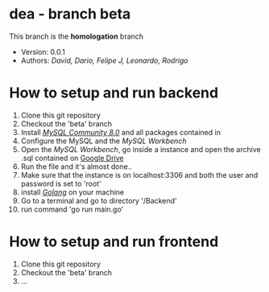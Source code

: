 # dea - branch beta
<p>This branch is the <b>homologation</b> branch</p>
<ul>
  <li>Version: 0.0.1</li>
  <li>Authors: <i>David, Dario, Felipe J, Leonardo, Rodrigo</i></li>
</ul>

# How to setup and run backend

<ol>
  <li>Clone this git repository</li>
  <li>Checkout the 'beta' branch</li>
  <li>Install <a href='https://dev.mysql.com/get/Downloads/MySQLInstaller/mysql-installer-web-community-8.0.34.0.msi'><i>MySQL Community 8.0</i></a> and all packages contained in</li>
  <li>Configure the MySQL and the <i>MySQL Workbench</i></li>
  <li>Open the <i>MySQL Workbench</i>, go inside a instance and open the archive .sql contained on <a href='https://drive.google.com/drive/u/0/'>Google Drive</a></li>
  <li>Run the file and it's almost done..</li>
  <li>Make sure that the instance is on localhost:3306 and both the user and password is set to 'root'</li>
  <li>install <i><a href='https://go.dev/dl/go1.21.0.windows-amd64.msi'>Golang</a></i> on your machine</li>
  <li>Go to a terminal and go to directory '/Backend'</li>
  <li>run command 'go run main.go'</li>
</ol>

# How to setup and run frontend

<ol>
  <li>Clone this git repository</li>
  <li>Checkout the 'beta' branch</li>
  <li>...</li>
</ol>

